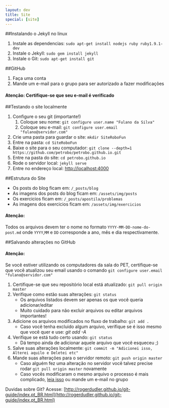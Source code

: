 ```yaml
---
layout: dev
title: Site
special: [site]
---
```


##Instalando o Jekyll no linux

1. Instale as dependencias: `sudo apt-get install nodejs ruby ruby1.9.1-dev`
1. Instale o Jekyll: `sudo gem install jekyll`
1. Instale o Git: `sudo apt-get install git`

##GitHub

1. Faça uma conta
1. Mande um e-mail para o grupo para ser autorizado a fazer modificações

<div class="bs-callout bs-callout-danger">
  <h4>Atenção: Certifique-se que seu e-mail é verificado</h4>
</div>

##Testando o site localmente

1. Configure o seu git (importante!)
	1. Coloque seu nome: `git configure user.name "Fulano da Silva"`
	1. Coloque seu e-mail: `git configure user.email "fulano@servidor.com"`
1. Crie uma pasta para guardar o site: `mkdir SiteRoboFun`
1. Entre na pasta: `cd SiteRoboFun`
1. Baixe o site para o seu computador: `git clone --depth=1 https://github.com/petrobo/petrobo.github.io.git`
1. Entre na pasta do site: `cd petrobo.github.io`
1. Rode o servidor local: `jekyll serve`
1. Entre no endereço local: [http://localhost:4000](http://localhost:4000)

##Estrutura do Site

- Os posts do blog ficam em: `/_posts/blog`
- As imagens dos posts do blog ficam em: `/assets/img/posts`
- Os exercicios ficam em: `/_posts/apostila/problemas`
- As imagens dos exercicios ficam em: `/assets/img/exercicios`


<div class="bs-callout bs-callout-warning">
  <h4>Atenção:</h4>
  Todos os arquivos devem ter o nome no formato <code>YYYY-MM-DD-nome-do-post.md</code> onde <code>YYYY</code>,<code>MM</code> e <code>DD</code> corresponde a ano, mês e dia respectivamente.
</div>

##Salvando alterações no GitHub

<div class="bs-callout bs-callout-danger">
  <h4>Atenção: </h4>
  Se você estiver utilizando os computadores da sala do PET, certifique-se que você atualizou seu email usando o comando <code>git configure user.email "fulano@servidor.com"</code>
</div>

1. Certifique-se que seu repositório local está atualizado: `git pull origin master`
1. Verifique como estão suas alterações: `git status`
	- Os arquivos listados devem ser apenas os que você queria adicionar/editar
	- Muito cuidado para não excluir arquivos ou editar arquivos importantes!
1. Adicione os arquivos modificados no fluxo de trabalho: `git add .`
	- Caso você tenha excluido algum arquivo, verifique se é isso mesmo que você quer e use: *git add -A*
1. Verifique se está tudo certo usando: `git status`
	- Dá tempo ainda de adicionar aquele arquivo que você esqueceu ;)
1. Salve suas alterações localmente: `git commit -m "Adicionei isso, Alterei aquilo e Deletei etc"`
1. Mande suas alterações para o servidor remoto: `git push origin master`
	- Caso alguém fez uma alteração no servidor você talvez precise rodar `git pull origin master` novamente
	- Caso vocês modificaram o mesmo arquivo o processo é mais complicado, [leia isso](http://git-scm.com/book/pt-br/v1/Ramifica%C3%A7%C3%A3o-Branching-no-Git-B%C3%A1sico-de-Branch-e-Merge) ou mande um e-mail no grupo
	





Duvidas sobre Git? Acesse: [http://rogerdudler.github.io/git-guide/index.pt_BR.html](http://rogerdudler.github.io/git-guide/index.pt_BR.html)
